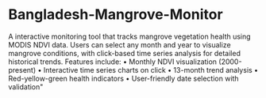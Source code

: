 # Bangladesh-Mangrove-Monitor
A interactive monitoring tool that tracks mangrove vegetation health using MODIS NDVI data. Users can select any month and year to visualize mangrove conditions, with click-based time series analysis for detailed historical trends. 
 Features include:
• Monthly NDVI visualization (2000-present)
• Interactive time series charts on click
• 13-month trend analysis
• Red-yellow-green health indicators
• User-friendly date selection with validation"
